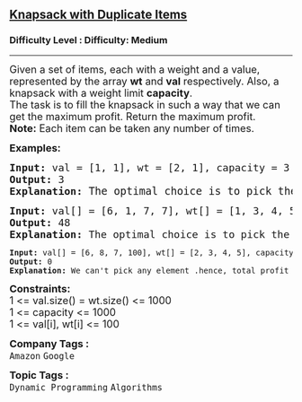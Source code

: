 <h2><a href="https://www.geeksforgeeks.org/problems/knapsack-with-duplicate-items4201/1?utm_source=youtube&utm_medium=collab_striver_ytdescription&utm_campaign=knapsack-with-duplicate-items">Knapsack with Duplicate Items</a></h2><h3>Difficulty Level : Difficulty: Medium</h3><hr><div class="problems_problem_content__Xm_eO"><p><span style="font-size: 18px;">Given a set of items, each with a weight and a value, represented by the array <strong>wt</strong> and&nbsp;<strong>val</strong> respectively. Also, a knapsack with a weight limit <strong>capacity</strong>.<br>The task is to fill the knapsack in such a way that we can get the maximum profit. Return the maximum profit.<br><strong>Note:</strong> Each item can be taken any number of times.</span></p>
<p><strong><span style="font-size: 18px;">Examples:</span></strong></p>
<pre><span style="font-size: 18px;"><strong>Input:</strong> val = [1, 1], wt = [2, 1], capacity = 3
<strong>Output:</strong> 3
<strong>Explanation: </strong></span><span style="font-size: 14pt;">The optimal choice is to pick the 2nd element 3 times.
</span></pre>
<pre><span style="font-size: 18px;"><strong>Input: </strong>val[] = [6, 1, 7, 7], wt[] = [1, 3, 4, 5], capacity = 8
<strong>Output:</strong> 48
<strong>Explanation: </strong>The optimal choice is to pick the 1st element 8 times.<br></span></pre>
<pre><strong>Input: </strong>val[] = [6, 8, 7, 100], wt[] = [2, 3, 4, 5], capacity = 1
<strong>Output:</strong> 0
<strong>Explanation: </strong>We can't pick any element .hence, total profit is 0.</pre>
<p><span style="font-size: 18px;"><strong>Constraints:</strong><br>1 &lt;= val.size() = wt.size() &lt;= 1000<br>1 &lt;= capacity &lt;= 1000<br>1 &lt;= val[i], wt[i] &lt;= 100</span></p></div><p><span style=font-size:18px><strong>Company Tags : </strong><br><code>Amazon</code>&nbsp;<code>Google</code>&nbsp;<br><p><span style=font-size:18px><strong>Topic Tags : </strong><br><code>Dynamic Programming</code>&nbsp;<code>Algorithms</code>&nbsp;